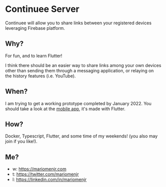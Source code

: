 # Continuee Server

Continuee will allow you to share links between your registered devices leveraging Firebase platform.

## Why?

For fun, and to learn Flutter! 

I think there should be an easier way to share links among your own devices other than sending them through a messaging application, or relaying on the history features (i.e. YouTube).

## When?

I am trying to get a working prototype completed by January 2022. You should take a look at the [mobile app](https://github.com/mariomenjr/continuee-mobile), it's made with Flutter.

## How?

Docker, Typescript, Flutter, and some time of my weekends! (you also may join if you like!).

## Me?

- w: https://mariomenjr.com
- t: https://twitter.com/mariomenjr
- l: https://linkedin.com/in/mariomenjr
